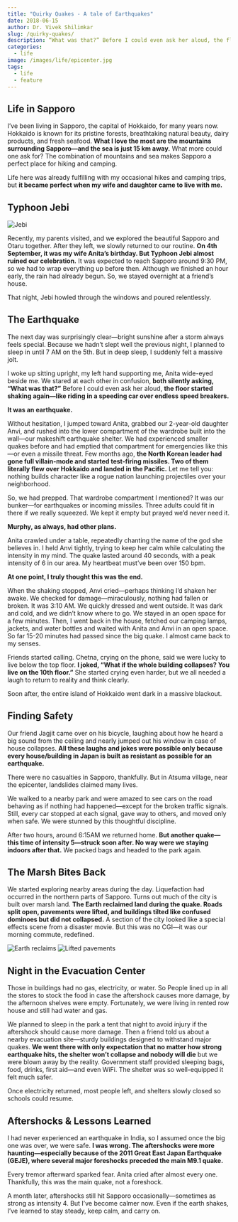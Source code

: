 ```yaml
---
title: "Quirky Quakes - A tale of Earthquakes"
date: 2018-06-15
author: Dr. Vivek Shilimkar
slug: /quirky-quakes/
description: “What was that?” Before I could even ask her aloud, the floor started shaking again—like riding in a speeding car over endless speed breakers.
categories:
  - life
image: /images/life/epicenter.jpg
tags:
  - life
  - feature
---
```


## Life in Sapporo

I’ve been living in Sapporo, the capital of Hokkaido, for many years now. Hokkaido is known for its pristine forests, breathtaking natural beauty, dairy products, and fresh seafood. __What I love the most are the mountains surrounding Sapporo—and the sea is just 15 km away.__ What more could one ask for? The combination of mountains and sea makes Sapporo a perfect place for hiking and camping.

Life here was already fulfilling with my occasional hikes and camping trips, but __it became perfect when my wife and daughter came to live with me.__

## Typhoon Jebi

![Jebi](/images/life/jebi.jpg)

Recently, my parents visited, and we explored the beautiful Sapporo and Otaru together. After they left, we slowly returned to our routine. __On 4th September, it was my wife Anita’s birthday. But Typhoon Jebi almost ruined our celebration.__ It was expected to reach Sapporo around 9:30 PM, so we had to wrap everything up before then. Although we finished an hour early, the rain had already begun. So, we stayed overnight at a friend’s house.

That night, Jebi howled through the windows and poured relentlessly.

## The Earthquake
The next day was surprisingly clear—bright sunshine after a storm always feels special. Because we hadn’t slept well the previous night, I planned to sleep in until 7 AM on the 5th. But in deep sleep, I suddenly felt a massive jolt.

I woke up sitting upright, my left hand supporting me, Anita wide-eyed beside me. We stared at each other in confusion, __both silently asking, “What was that?”__ Before I could even ask her aloud, __the floor started shaking again—like riding in a speeding car over endless speed breakers.__

__It was an earthquake.__

Without hesitation, I jumped toward Anita, grabbed our 2-year-old daughter Anvi, and rushed into the lower compartment of the wardrobe built into the wall—our makeshift earthquake shelter. We had experienced smaller quakes before and had emptied that compartment for emergencies like this—or even a missile threat. Few months ago, __the North Korean leader had gone full villain-mode and started test-firing missiles. Two of them literally flew over Hokkaido and landed in the Pacific.__ Let me tell you: nothing builds character like a rogue nation launching projectiles over your neighborhood.

So, we had prepped. That wardrobe compartment I mentioned? It was our bunker—for earthquakes or incoming missiles. Three adults could fit in there if we really squeezed. We kept it empty but prayed we’d never need it.

__Murphy, as always, had other plans.__

Anita crawled under a table, repeatedly chanting the name of the god she believes in. I held Anvi tightly, trying to keep her calm while calculating the intensity in my mind. The quake lasted around 40 seconds, with a peak intensity of 6 in our area. My heartbeat must’ve been over 150 bpm.

__At one point, I truly thought this was the end.__

When the shaking stopped, Anvi cried—perhaps thinking I’d shaken her awake. We checked for damage—miraculously, nothing had fallen or broken. It was 3:10 AM. We quickly dressed and went outside. It was dark and cold, and we didn’t know where to go. We stayed in an open space for a few minutes. Then, I went back in the house, fetched our camping lamps, jackets, and water bottles and waited with Anita and Anvi in an open space. So far 15-20 minutes had passed since the big quake. I almost came back to my senses.

Friends started calling. Chetna, crying on the phone, said we were lucky to live below the top floor. __I joked, “What if the whole building collapses? You live on the 10th floor.”__ She started crying even harder, but we all needed a laugh to return to reality and think clearly.

Soon after, the entire island of Hokkaido went dark in a massive blackout.

## Finding Safety
Our friend Jagjit came over on his bicycle, laughing about how he heard a big sound from the ceiling and nearly jumped out his window in case of house collapses. __All these laughs and jokes were possible only because every house/building in Japan is built as resistant as possible for an earthquake.__

There were no casualties in Sapporo, thankfully. But in Atsuma village, near the epicenter, landslides claimed many lives.

We walked to a nearby park and were amazed to see cars on the road behaving as if nothing had happened—except for the broken traffic signals. Still, every car stopped at each signal, gave way to others, and moved only when safe. We were stunned by this thoughtful discipline.

After two hours, around 6:15AM we returned home. __But another quake—this time of intensity 5—struck soon after. No way were we staying indoors after that.__ We packed bags and headed to the park again.

## The Marsh Bites Back
We started exploring nearby areas during the day. Liquefaction had occurred in the northern parts of Sapporo. Turns out much of the city is built over marsh land. __The Earth reclaimed land during the quake. Roads split open, pavements were lifted, and buildings tilted like confused dominoes but did not collapsed.__ A section of the city looked like a special effects scene from a disaster movie. But this was no CGI—it was our morning commute, redefined.

![Earth reclaims](/images/life/liquification.png)
![Lifted pavements](/images/life/road.jpg)


## Night in the Evacuation Center
Those in buildings had no gas, electricity, or water. So People lined up in all the stores to stock the food in case the aftershock causes more damage, by the afternoon shelves were empty. Fortunately, we were living in rented row house and still had water and gas.

We planned to sleep in the park a tent that night to avoid injury if the aftershock should cause more damage. Then a friend told us about a nearby evacuation site—sturdy buildings designed to withstand major quakes. __We went there with only expectation that no matter how strong earthquake hits, the shelter won’t collapse and nobody will die__ but we were blown away by the reality. Government staff provided sleeping bags, food, drinks, first aid—and even WiFi. The shelter was so well-equipped it felt much safer.

Once electricity returned, most people left, and shelters slowly closed so schools could resume.

## Aftershocks & Lessons Learned
I had never experienced an earthquake in India, so I assumed once the big one was over, we were safe. __I was wrong. The aftershocks were more haunting—especially because of the 2011 Great East Japan Earthquake (GEJE), where several major foreshocks preceded the main M9.1 quake.__

Every tremor afterward sparked fear. Anita cried after almost every one. Thankfully, this was the main quake, not a foreshock.

A month later, aftershocks still hit Sapporo occasionally—sometimes as strong as intensity 4. But I’ve become calmer now. Even if the earth shakes, I’ve learned to stay steady, keep calm, and carry on.
